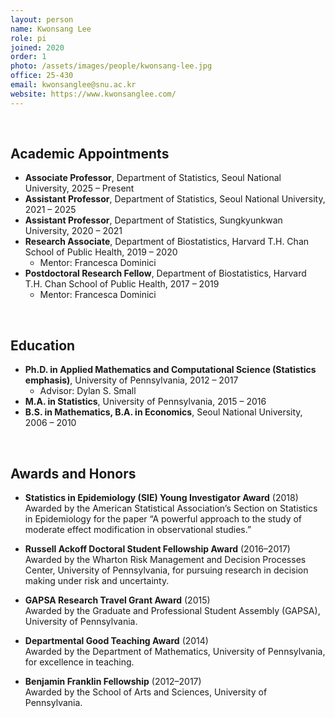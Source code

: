 ```yaml
---
layout: person
name: Kwonsang Lee
role: pi
joined: 2020
order: 1
photo: /assets/images/people/kwonsang-lee.jpg
office: 25-430
email: kwonsanglee@snu.ac.kr
website: https://www.kwonsanglee.com/
---
```


<br>

## Academic Appointments

* **Associate Professor**, Department of Statistics, Seoul National University, 2025 – Present  
* **Assistant Professor**, Department of Statistics, Seoul National University, 2021 – 2025  
* **Assistant Professor**, Department of Statistics, Sungkyunkwan University, 2020 – 2021  
* **Research Associate**, Department of Biostatistics, Harvard T.H. Chan School of Public Health, 2019 – 2020  
  * Mentor: Francesca Dominici  
* **Postdoctoral Research Fellow**, Department of Biostatistics, Harvard T.H. Chan School of Public Health, 2017 – 2019  
  * Mentor: Francesca Dominici  

<br>

## Education

* **Ph.D. in Applied Mathematics and Computational Science (Statistics emphasis)**, University of Pennsylvania, 2012 – 2017  
  * Advisor: Dylan S. Small  
* **M.A. in Statistics**, University of Pennsylvania, 2015 – 2016  
* **B.S. in Mathematics, B.A. in Economics**, Seoul National University, 2006 – 2010  


<br>

## Awards and Honors

* **Statistics in Epidemiology (SIE) Young Investigator Award** (2018)  
  Awarded by the American Statistical Association’s Section on Statistics in Epidemiology for the paper “A powerful approach to the study of moderate effect modification in observational studies.”

* **Russell Ackoff Doctoral Student Fellowship Award** (2016–2017)  
  Awarded by the Wharton Risk Management and Decision Processes Center, University of Pennsylvania, for pursuing research in decision making under risk and uncertainty.

* **GAPSA Research Travel Grant Award** (2015)  
  Awarded by the Graduate and Professional Student Assembly (GAPSA), University of Pennsylvania.

* **Departmental Good Teaching Award** (2014)  
  Awarded by the Department of Mathematics, University of Pennsylvania, for excellence in teaching.

* **Benjamin Franklin Fellowship** (2012–2017)  
  Awarded by the School of Arts and Sciences, University of Pennsylvania.



